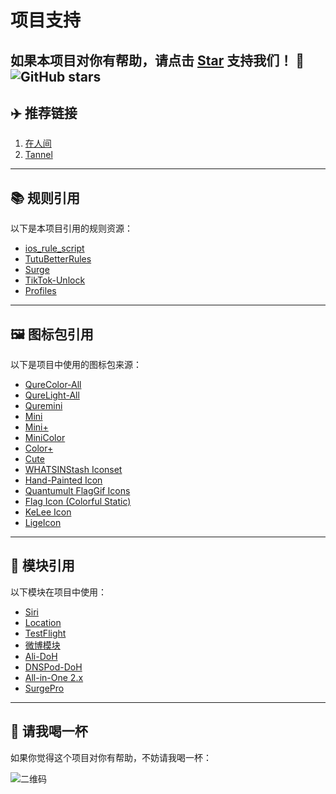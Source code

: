 # 项目支持

如果本项目对你有帮助，请点击 [Star](https://github.com/zxfccmm4/Surge) 支持我们！ 🙏
![GitHub stars](https://img.shields.io/github/stars/zxfccmm4/Surge?style=social)
---

## ✈️ 推荐链接

1. [在人间](https://dashboard.zrj97.xyz/#/register?code=4U6SUhR7)
2. [Tannel](https://tannel.xn--6kro9vzxa373b.com//auth/register?code=5wyV)

---

## 📚 规则引用

以下是本项目引用的规则资源：

- [ios_rule_script](https://github.com/blackmatrix7/ios_rule_script)
- [TutuBetterRules](https://github.com/bunizao/TutuBetterRules)
- [Surge](https://github.com/SukkaW/Surge/)
- [TikTok-Unlock](https://github.com/Semporia/TikTok-Unlock)
- [Profiles](https://github.com/ke1ewang/Profiles)

---

## 🖼️ 图标包引用

以下是项目中使用的图标包来源：

- [QureColor-All](https://raw.githubusercontent.com/Koolson/Qure/master/Other/QureColor-All.json)
- [QureLight-All](https://raw.githubusercontent.com/Koolson/Qure/master/Other/QureLight-All.json)
- [Quremini](https://raw.githubusercontent.com/Koolson/Qure/master/Other/Quremini.json)
- [Mini](https://raw.githubusercontent.com/Orz-3/mini/master/mini.json)
- [Mini+](https://raw.githubusercontent.com/Orz-3/mini/master/mini+.json)
- [MiniColor](https://raw.githubusercontent.com/Orz-3/mini/master/miniColor.json)
- [Color+](https://raw.githubusercontent.com/Orz-3/mini/master/Color+.json)
- [Cute](https://raw.githubusercontent.com/tugepaopao/Image-Storage/master/other/Cute.json)
- [WHATSINStash Iconset](https://raw.githubusercontent.com/shindgewongxj/WHATSINStash/main/icon/iconset.json)
- [Hand-Painted Icon](https://raw.githubusercontent.com/Semporia/Hand-Painted-icon/master/Semporia.json)
- [Quantumult FlagGif Icons](https://raw.githubusercontent.com/Toperlock/Quantumult/main/FlagGif-icons.json)
- [Flag Icon (Colorful Static)](https://gitlab.com/lodepuly/iconlibrary/-/raw/main/Flag_icon/ColorfulStaticFlag.json)
- [KeLee Icon](https://gitlab.com/lodepuly/iconlibrary/-/raw/main/KeLee_icon.json)
- [LigeIcon](https://raw.githubusercontent.com/lige47/QuanX-icon-rule/main/ligeicon.json)

---

## 🔧 模块引用

以下模块在项目中使用：

- [Siri](https://github.com/VirgilClyne/iRingo/raw/main/sgmodule/Siri.sgmodule)
- [Location](https://github.com/VirgilClyne/iRingo/raw/main/sgmodule/Location.sgmodule)
- [TestFlight](https://github.com/VirgilClyne/iRingo/raw/main/sgmodule/TestFlight.sgmodule)
- [微博模块](https://whatshub.top/module/weiboad.module)
- [Ali-DoH](https://raw.githubusercontent.com/Rabbit-Spec/Surge/Master/Module/Spec/DoH/Moore/Ali-DoH.sgmodule)
- [DNSPod-DoH](https://raw.githubusercontent.com/Rabbit-Spec/Surge/Master/Module/Spec/DoH/Moore/DNSPod-DoH.sgmodule)
- [All-in-One 2.x](https://raw.githubusercontent.com/bunizao/TutuBetterRules/tutu/Surge/module/All-in-One-2.x.sgmodule)
- [SurgePro](https://raw.githubusercontent.com/bunizao/TutuBetterRules/tutu/Surge/module/SurgePro.sgmodule)

---

## 🍺 请我喝一杯

如果你觉得这个项目对你有帮助，不妨请我喝一杯：

![二维码](https://private-user-images.githubusercontent.com/17553115/397946958-2445ab58-ada3-45c3-a737-5bf1ad258f24.JPEG?jwt=eyJhbGciOiJIUzI1NiIsInR5cCI6IkpXVCJ9.eyJpc3MiOiJnaXRodWIuY29tIiwiYXVkIjoicmF3LmdpdGh1YnVzZXJjb250ZW50LmNvbSIsImtleSI6ImtleTUiLCJleHAiOjE3MzQ4MDc0NTYsIm5iZiI6MTczNDgwNzE1NiwicGF0aCI6Ii8xNzU1MzExNS8zOTc5NDY5NTgtMjQ0NWFiNTgtYWRhMy00NWMzLWE3MzctNWJmMWFkMjU4ZjI0LkpQRUc_WC1BbXotQWxnb3JpdGhtPUFXUzQtSE1BQy1TSEEyNTYmWC1BbXotQ3JlZGVudGlhbD1BS0lBVkNPRFlMU0E1M1BRSzRaQSUyRjIwMjQxMjIxJTJGdXMtZWFzdC0xJTJGczMlMkZhd3M0X3JlcXVlc3QmWC1BbXotRGF0ZT0yMDI0MTIyMVQxODUyMzZaJlgtQW16LUV4cGlyZXM9MzAwJlgtQW16LVNpZ25hdHVyZT03OGQyMWExZjM4ZmFhZDhiZDk2YjRiNTc0NTU5ZjhiMTNiOGU3MzJmZDMzYWNlNDRiNTA4MTBmM2M2YzY5MGM0JlgtQW16LVNpZ25lZEhlYWRlcnM9aG9zdCJ9.UyTgAVZDavZAlOH1XAdTC5sCHNVSDMwzgiH9Q_aaZEw)

